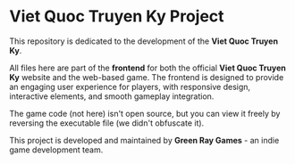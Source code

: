 # Viet Quoc Truyen Ky Project

This repository is dedicated to the development of the **Viet Quoc Truyen Ky**.

All files here are part of the **frontend** for both the official **Viet Quoc Truyen Ky** website and the web-based game. The frontend is designed to provide an engaging user experience for players, with responsive design, interactive elements, and smooth gameplay integration.

The game code (not here) isn't open source, but you can view it freely by reversing the executable file (we didn't obfuscate it).

This project is developed and maintained by **Green Ray Games** - an indie game development team.
